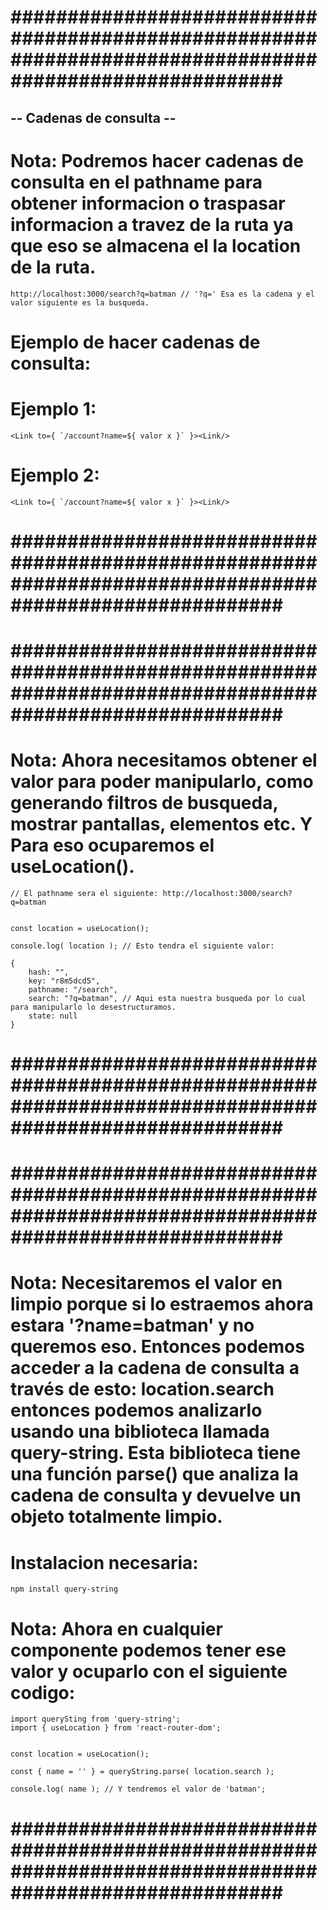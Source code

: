 # ######################################################################################################### #


## -- Cadenas de consulta -- ##


# Nota: Podremos hacer cadenas de consulta en el pathname para obtener informacion o traspasar informacion a travez de la ruta ya que eso se almacena el la location de la ruta.

    http://localhost:3000/search?q=batman // '?q=' Esa es la cadena y el valor siguiente es la busqueda.

# Ejemplo de hacer cadenas de consulta:


# Ejemplo 1:

    <Link to={ `/account?name=${ valor x }` }><Link/>


# Ejemplo 2:

    <Link to={ `/account?name=${ valor x }` }><Link/>


# ######################################################################################################### #





# ######################################################################################################### #


# Nota: Ahora necesitamos obtener el valor para poder manipularlo, como generando filtros de busqueda, mostrar pantallas, elementos etc. Y Para eso ocuparemos el useLocation().


    // El pathname sera el siguiente: http://localhost:3000/search?q=batman


    const location = useLocation();

    console.log( location ); // Esto tendra el siguiente valor:

    {
        hash: "",
        key: "r8m5dcd5",
        pathname: "/search",
        search: "?q=batman", // Aqui esta nuestra busqueda por lo cual para manipularlo lo desestructuramos.
        state: null
    }


# ######################################################################################################### #





# ######################################################################################################### #


# Nota: Necesitaremos el valor en limpio porque si lo estraemos ahora estara '?name=batman' y no queremos eso. Entonces podemos acceder a la cadena de consulta a través de esto: location.search entonces podemos analizarlo usando una biblioteca llamada query-string. Esta biblioteca tiene una función parse() que analiza la cadena de consulta y devuelve un objeto totalmente limpio.


# Instalacion necesaria: 

    npm install query-string


# Nota: Ahora en cualquier componente podemos tener ese valor y ocuparlo con el siguiente codigo:


    import querySting from 'query-string';
    import { useLocation } from 'react-router-dom';


    const location = useLocation();

    const { name = '' } = queryString.parse( location.search );

    console.log( name ); // Y tendremos el valor de 'batman';


# ######################################################################################################### #